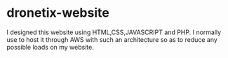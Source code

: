 # dronetix-website
I designed this website using HTML,CSS,JAVASCRIPT and PHP. I normally use to host it through AWS with such an architecture so as to reduce any possible loads on my website. 
